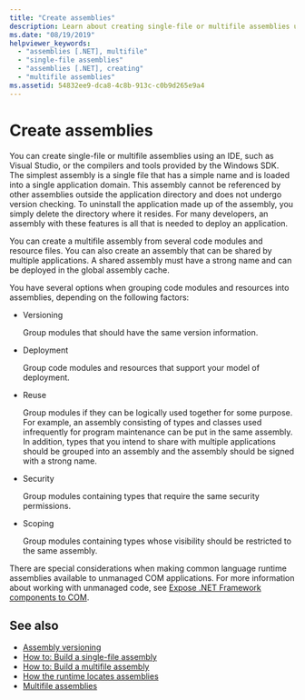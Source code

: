 ```yaml
---
title: "Create assemblies"
description: Learn about creating single-file or multifile assemblies using an IDE, such as Visual Studio, or the compilers and tools provided by the Windows SDK.
ms.date: "08/19/2019"
helpviewer_keywords:
  - "assemblies [.NET], multifile"
  - "single-file assemblies"
  - "assemblies [.NET], creating"
  - "multifile assemblies"
ms.assetid: 54832ee9-dca8-4c8b-913c-c0b9d265e9a4
---
```

# Create assemblies

You can create single-file or multifile assemblies using an IDE, such as Visual Studio, or the compilers and tools provided by the Windows SDK. The simplest assembly is a single file that has a simple name and is loaded into a single application domain. This assembly cannot be referenced by other assemblies outside the application directory and does not undergo version checking. To uninstall the application made up of the assembly, you simply delete the directory where it resides. For many developers, an assembly with these features is all that is needed to deploy an application.

You can create a multifile assembly from several code modules and resource files. You can also create an assembly that can be shared by multiple applications. A shared assembly must have a strong name and can be deployed in the global assembly cache.

You have several options when grouping code modules and resources into assemblies, depending on the following factors:

- Versioning

     Group modules that should have the same version information.

- Deployment

     Group code modules and resources that support your model of deployment.

- Reuse

     Group modules if they can be logically used together for some purpose. For example, an assembly consisting of types and classes used infrequently for program maintenance can be put in the same assembly. In addition, types that you intend to share with multiple applications should be grouped into an assembly and the assembly should be signed with a strong name.

- Security

     Group modules containing types that require the same security permissions.

- Scoping

     Group modules containing types whose visibility should be restricted to the same assembly.

There are special considerations when making common language runtime assemblies available to unmanaged COM applications. For more information about working with unmanaged code, see [Expose .NET Framework components to COM](../../framework/interop/exposing-dotnet-components-to-com.md).

## See also

- [Assembly versioning](versioning.md)
- [How to: Build a single-file assembly](../../framework/app-domains/build-single-file-assembly.md)
- [How to: Build a multifile assembly](../../framework/app-domains/build-multifile-assembly.md)
- [How the runtime locates assemblies](../../framework/deployment/how-the-runtime-locates-assemblies.md)
- [Multifile assemblies](../../framework/app-domains/multifile-assemblies.md)
